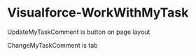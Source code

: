 # Visualforce-WorkWithMyTask

UpdateMyTaskComment is button on page layout

ChangeMyTaskComment is tab
